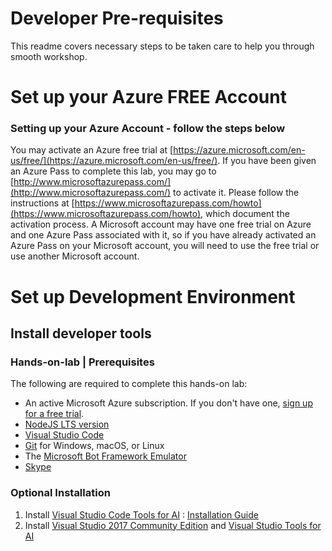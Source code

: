 # Developer Pre-requisites

This readme covers necessary steps to be taken care to help you through smooth workshop. 


# Set up your Azure FREE Account

### Setting up your Azure Account - follow the steps below
You may activate an Azure free trial at [https://azure.microsoft.com/en-us/free/](https://azure.microsoft.com/en-us/free/).
If you have been given an Azure Pass to complete this lab, you may go to [http://www.microsoftazurepass.com/](http://www.microsoftazurepass.com/) to activate it. Please follow the instructions at [https://www.microsoftazurepass.com/howto](https://www.microsoftazurepass.com/howto), which document the activation process. A Microsoft account may have one free trial on Azure and one Azure Pass associated with it, so if you have already activated an Azure Pass on your Microsoft account, you will need to use the free trial or use another Microsoft account.

# Set up Development Environment

## Install developer tools

### Hands-on-lab | Prerequisites ###

The following are required to complete this hands-on lab:

- An active Microsoft Azure subscription. If you don't have one, [sign up for a free trial](http://aka.ms/WATK-FreeTrial).
- [NodeJS LTS version](https://nodejs.org)
- [Visual Studio Code](http://code.visualstudio.com) 
- [Git](https://git-scm.com) for Windows, macOS, or Linux
- The [Microsoft Bot Framework Emulator](https://emulator.botframework.com/)
- [Skype](https://www.skype.com/en/download-skype/skype-for-computer/)

### Optional Installation 

1. Install [Visual Studio Code Tools for AI](https://marketplace.visualstudio.com/items?itemName=ms-toolsai.vscode-ai) : [Installation Guide](https://github.com/Microsoft/vscode-tools-for-ai/blob/master/docs/installation.md)
2. Install [Visual Studio 2017 Community Edition](https://visualstudio.microsoft.com/vs/community/)  and [Visual Studio Tools for AI](http://aka.ms/VSToolsforAI)


